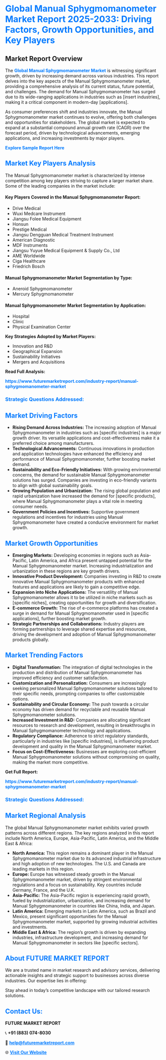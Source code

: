 <h1 style="color: #007BFF;">Global Manual Sphygmomanometer Market Report 2025-2033: Driving Factors, Growth Opportunities, and Key Players</h1>

<section id="overview">
<h2>Market Report Overview</h2>
<p>The <a href="https://www.futuremarketreport.com/industry-report/manual-sphygmomanometer-market" style="color: #007BFF; text-decoration: none;"><strong>Global Manual Sphygmomanometer Market</strong></a> is witnessing significant growth, driven by increasing demand across various industries. This report delves into the key aspects of the Manual Sphygmomanometer market, providing a comprehensive analysis of its current status, future potential, and challenges. The demand for Manual Sphygmomanometer has surged due to its wide-ranging applications in industries such as [insert industries], making it a critical component in modern-day [applications].</p>
<p>As consumer preferences shift and industries innovate, the Manual Sphygmomanometer market continues to evolve, offering both challenges and opportunities for stakeholders. The global market is expected to expand at a substantial compound annual growth rate (CAGR) over the forecast period, driven by technological advancements, emerging applications, and increasing investments by major players.</p>
</section>

<section id="overview">
<p><a href="https://www.futuremarketreport.com/request-sample/reportId=64797" style="color: #007BFF; text-decoration: none;"><strong>Explore Sample Report Here</strong></a></p>
</section>

<section id="key-players">
<h2 style="color: #007BFF;">Market Key Players Analysis</h2>
<p>The Manual Sphygmomanometer market is characterized by intense competition among key players striving to capture a larger market share. Some of the leading companies in the market include:</p>
<h4>Key Players Covered in the Manual Sphygmomanometer Report:</h4>
<ul><li>Drive Medical</li><li>Wuxi Medcare Instrument</li><li>Jiangsu Folee Medical Equipment</li><li>Honsun</li><li>Prestige Medical</li><li>Jiangsu Dengguan Medical Treatment Instrument</li><li>American Diagnostic</li><li>MDF Instruments</li><li>Jiangsu Yuyue Medical Equipment &amp; Supply Co., Ltd</li><li>AME Worldwide</li><li>Ciga Healthcare</li><li>Friedrich Bosch</li></ul>
<h4>Manual Sphygmomanometer Market Segmentation by Type:</h4>
<ul><li>Aneroid Sphygmomanometer</li><li>Mercury Sphygmomanometer</li></ul>

<h4>Manual Sphygmomanometer Market Segmentation by Application:</h4>
<ul><li>Hospital</li><li>Clinic</li><li>Physical Examination Center</li></ul>
<p><strong>Key Strategies Adopted by Market Players:</strong></p>
<ul>
<li>Innovation and R&D</li>
<li>Geographical Expansion</li>
<li>Sustainability Initiatives</li>
<li>Mergers and Acquisitions</li>
</ul>
</section>

<section>
<p><strong>Read Full Analysis: </strong></p><a href="https://www.futuremarketreport.com/industry-report/manual-sphygmomanometer-market" style="color: #007BFF; text-decoration: none;"><strong>https://www.futuremarketreport.com/industry-report/manual-sphygmomanometer-market</strong></a>
<h3 style="color: #007BFF;">Strategic Questions Addressed:</h3>
</section>

<section id="driving-factors">
<h2 style="color: #007BFF;">Market Driving Factors</h2>
<ul>
<li><strong>Rising Demand Across Industries:</strong> The increasing adoption of Manual Sphygmomanometer in industries such as [specific industries] is a major growth driver. Its versatile applications and cost-effectiveness make it a preferred choice among manufacturers.</li>
<li><strong>Technological Advancements:</strong> Continuous innovations in production and application technologies have enhanced the efficiency and performance of Manual Sphygmomanometer, further boosting market demand.</li>
<li><strong>Sustainability and Eco-Friendly Initiatives:</strong> With growing environmental concerns, the demand for sustainable Manual Sphygmomanometer solutions has surged. Companies are investing in eco-friendly variants to align with global sustainability goals.</li>
<li><strong>Growing Population and Urbanization:</strong> The rising global population and rapid urbanization have increased the demand for [specific products], where Manual Sphygmomanometer plays a vital role in meeting consumer needs.</li>
<li><strong>Government Policies and Incentives:</strong> Supportive government regulations and incentives for industries using Manual Sphygmomanometer have created a conducive environment for market growth.</li>
</ul>
</section>

<section id="growth-opportunities">
<h2 style="color: #007BFF;">Market Growth Opportunities</h2>
<ul>
<li><strong>Emerging Markets:</strong> Developing economies in regions such as Asia-Pacific, Latin America, and Africa present untapped potential for the Manual Sphygmomanometer market. Increasing industrialization and urbanization in these regions are key growth drivers.</li>
<li><strong>Innovative Product Development:</strong> Companies investing in R&D to create innovative Manual Sphygmomanometer products with enhanced features and applications are likely to gain a competitive edge.</li>
<li><strong>Expansion into Niche Applications:</strong> The versatility of Manual Sphygmomanometer allows it to be utilized in niche markets such as [specific niches], creating opportunities for growth and diversification.</li>
<li><strong>E-commerce Growth:</strong> The rise of e-commerce platforms has created a surge in demand for Manual Sphygmomanometer used in [specific applications], further boosting market growth.</li>
<li><strong>Strategic Partnerships and Collaborations:</strong> Industry players are forming partnerships to leverage shared expertise and resources, driving the development and adoption of Manual Sphygmomanometer products globally.</li>
</ul>
</section>

<section id="trending-factors">
<h2 style="color: #007BFF;">Market Trending Factors</h2>
<ul>
<li><strong>Digital Transformation:</strong> The integration of digital technologies in the production and distribution of Manual Sphygmomanometer has improved efficiency and customer satisfaction.</li>
<li><strong>Customization and Personalization:</strong> Consumers are increasingly seeking personalized Manual Sphygmomanometer solutions tailored to their specific needs, prompting companies to offer customizable options.</li>
<li><strong>Sustainability and Circular Economy:</strong> The push towards a circular economy has driven demand for recyclable and reusable Manual Sphygmomanometer solutions.</li>
<li><strong>Increased Investment in R&D:</strong> Companies are allocating significant resources to research and development, resulting in breakthroughs in Manual Sphygmomanometer technology and applications.</li>
<li><strong>Regulatory Compliance:</strong> Adherence to strict regulatory standards, particularly in industries like [specific industries], is influencing product development and quality in the Manual Sphygmomanometer market.</li>
<li><strong>Focus on Cost-Effectiveness:</strong> Businesses are exploring cost-efficient Manual Sphygmomanometer solutions without compromising on quality, making the market more competitive.</li>
</ul>
</section>

<section>
<p><strong>Get Full Report: </strong></p><a href="https://www.futuremarketreport.com/industry-report/manual-sphygmomanometer-market" style="color: #007BFF; text-decoration: none;"><strong>https://www.futuremarketreport.com/industry-report/manual-sphygmomanometer-market</strong></a>
<h3 style="color: #007BFF;">Strategic Questions Addressed:</h3>
</section>


<section id="regional-analysis">
<h2 style="color: #007BFF;">Market Regional Analysis</h2>
<p>The global Manual Sphygmomanometer market exhibits varied growth patterns across different regions. The key regions analyzed in this report include North America, Europe, Asia-Pacific, Latin America, and the Middle East & Africa:</p>
<ul>
<li><strong>North America:</strong> This region remains a dominant player in the Manual Sphygmomanometer market due to its advanced industrial infrastructure and high adoption of new technologies. The U.S. and Canada are leading markets in this region.</li>
<li><strong>Europe:</strong> Europe has witnessed steady growth in the Manual Sphygmomanometer market, driven by stringent environmental regulations and a focus on sustainability. Key countries include Germany, France, and the U.K.</li>
<li><strong>Asia-Pacific:</strong> The Asia-Pacific region is experiencing rapid growth, fueled by industrialization, urbanization, and increasing demand for Manual Sphygmomanometer in countries like China, India, and Japan.</li>
<li><strong>Latin America:</strong> Emerging markets in Latin America, such as Brazil and Mexico, present significant opportunities for the Manual Sphygmomanometer market, supported by growing industrial activities and investments.</li>
<li><strong>Middle East & Africa:</strong> The region’s growth is driven by expanding industries, infrastructure development, and increasing demand for Manual Sphygmomanometer in sectors like [specific sectors].</li>
</ul>
</section>

<footer>
<h2 style="color: #007BFF;">About FUTURE MARKET REPORT</h2>
<p>We are a trusted name in market research and advisory services, delivering actionable insights and strategic support to businesses across diverse industries. Our expertise lies in offering:</p>

<p>Stay ahead in today’s competitive landscape with our tailored research solutions.</p>

<h2 style="color: #007BFF;">Contact Us:</h2>
<p><strong>FUTURE MARKET REPORT</strong></p>
<p>📞 <strong>+91 (883) 074-8030</strong></p>
<p>📧 <strong><a href="mailto:help@futuremarketreport.com" style="color: #007BFF;">help@futuremarketreport.com</a></strong></p>
<p>🌐 <strong><a href="https://www.futuremarketreport.com/" style="color: #007BFF;">Visit Our Website</a></strong></p>
</footer>